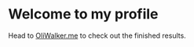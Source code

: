 # Welcome to my profile

Head to [OliWalker.me](https://www.oliwalker.me) to check out the finished results.
